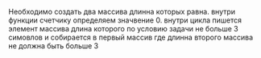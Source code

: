 Необходимо создать два массива длинна которых равна.
внутри функции счетчику определяем значвение  0.
внутри цикла пишется элемент массива длина которого по условию задачи не больше 3 симовлов и собирается в первый массив где длинна второго массива не должна быть больше 3